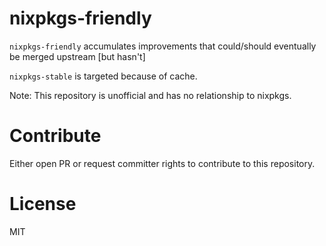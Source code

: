 # nixpkgs-friendly

`nixpkgs-friendly` accumulates improvements that could/should eventually be merged upstream [but hasn't]

`nixpkgs-stable` is targeted because of cache.

Note: This repository is unofficial and has no relationship to nixpkgs.

# Contribute

Either open PR or request committer rights to contribute to this repository.

# License

MIT

